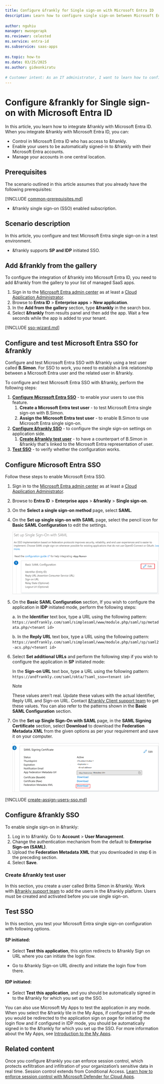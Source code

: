 ```yaml
---
title: Configure &frankly for Single sign-on with Microsoft Entra ID
description: Learn how to configure single sign-on between Microsoft Entra ID and &frankly.

author: nguhiu
manager: mwongerapk
ms.reviewer: celested
ms.service: entra-id
ms.subservice: saas-apps

ms.topic: how-to
ms.date: 03/25/2025
ms.author: gideonkiratu

# Customer intent: As an IT administrator, I want to learn how to configure single sign-on between Microsoft Entra ID and Andfrankly so that I can control who has access to Andfrankly, enable automatic sign-in with Microsoft Entra accounts, and manage my accounts in one central location.
---
```

# Configure &frankly for Single sign-on with Microsoft Entra ID

In this article,  you learn how to integrate &frankly with Microsoft Entra ID. When you integrate &frankly with Microsoft Entra ID, you can:

* Control in Microsoft Entra ID who has access to &frankly.
* Enable your users to be automatically signed-in to &frankly with their Microsoft Entra accounts.
* Manage your accounts in one central location.

## Prerequisites

The scenario outlined in this article assumes that you already have the following prerequisites:

[!INCLUDE [common-prerequisites.md](~/identity/saas-apps/includes/common-prerequisites.md)]
* &frankly single sign-on (SSO) enabled subscription.

## Scenario description

In this article,  you configure and test Microsoft Entra single sign-on in a test environment.

* &frankly supports **SP and IDP** initiated SSO.

## Add &frankly from the gallery

To configure the integration of &frankly into Microsoft Entra ID, you need to add &frankly from the gallery to your list of managed SaaS apps.

1. Sign in to the [Microsoft Entra admin center](https://entra.microsoft.com) as at least a [Cloud Application Administrator](~/identity/role-based-access-control/permissions-reference.md#cloud-application-administrator).
1. Browse to **Entra ID** > **Enterprise apps** > **New application**.
1. In the **Add from the gallery** section, type **&frankly** in the search box.
1. Select **&frankly** from results panel and then add the app. Wait a few seconds while the app is added to your tenant.

 [!INCLUDE [sso-wizard.md](~/identity/saas-apps/includes/sso-wizard.md)]

<a name='configure-and-test-azure-ad-sso-for-frankly'></a>

## Configure and test Microsoft Entra SSO for &frankly

Configure and test Microsoft Entra SSO with &frankly using a test user called **B.Simon**. For SSO to work, you need to establish a link relationship between a Microsoft Entra user and the related user in &frankly.

To configure and test Microsoft Entra SSO with &frankly, perform the following steps:

1. **[Configure Microsoft Entra SSO](#configure-azure-ad-sso)** - to enable your users to use this feature.
    1. **Create a Microsoft Entra test user** - to test Microsoft Entra single sign-on with B.Simon.
    1. **Assign the Microsoft Entra test user** - to enable B.Simon to use Microsoft Entra single sign-on.
1. **[Configure &frankly SSO](#configure-frankly-sso)** - to configure the single sign-on settings on application side.
    1. **[Create &frankly test user](#create-frankly-test-user)** - to have a counterpart of B.Simon in &frankly that's linked to the Microsoft Entra representation of user.
1. **[Test SSO](#test-sso)** - to verify whether the configuration works.

<a name='configure-azure-ad-sso'></a>

## Configure Microsoft Entra SSO

Follow these steps to enable Microsoft Entra SSO.

1. Sign in to the [Microsoft Entra admin center](https://entra.microsoft.com) as at least a [Cloud Application Administrator](~/identity/role-based-access-control/permissions-reference.md#cloud-application-administrator).
1. Browse to **Entra ID** > **Enterprise apps** > **&frankly** > **Single sign-on**.
1. On the **Select a single sign-on method** page, select **SAML**.
1. On the **Set up single sign-on with SAML** page, select the pencil icon for **Basic SAML Configuration** to edit the settings.

   ![Edit Basic SAML Configuration](common/edit-urls.png)

1. On the **Basic SAML Configuration** section, If you wish to configure the application in **IDP** initiated mode, perform the following steps:

    a. In the **Identifier** text box, type a URL using the following pattern:
    `https://andfrankly.com/saml/simplesaml/www/module.php/saml/sp/metadata.php/<tenant id>`

    b. In the **Reply URL** text box, type a URL using the following pattern:
    `https://andfrankly.com/saml/simplesaml/www/module.php/saml/sp/saml2-acs.php/<tenant id>`

1. Select **Set additional URLs** and perform the following step if you wish to configure the application in **SP** initiated mode:

    In the **Sign-on URL** text box, type a URL using the following pattern:
    `https://andfrankly.com/saml/okta/?saml_sso=<tenant id>`

    > [!NOTE]
    > These values aren't real. Update these values with the actual Identifier, Reply URL and Sign-on URL. Contact [&frankly Client support team](mailto:help@andfrankly.com) to get these values. You can also refer to the patterns shown in the **Basic SAML Configuration** section.

1. On the **Set up Single Sign-On with SAML** page, in the **SAML Signing Certificate** section, select **Download** to download the **Federation Metadata XML** from the given options as per your requirement and save it on your computer.

    ![The Certificate download link](common/metadataxml.png)

<a name='create-an-azure-ad-test-user'></a>

[!INCLUDE [create-assign-users-sso.md](~/identity/saas-apps/includes/create-assign-users-sso.md)]

## Configure &frankly SSO

To enable single sign-on in &frankly:

1. Log in to &frankly. Go to **Account** > **User Management**.
1. Change the authentication mechanism from the default to **Enterprise Sign-on (SAML)**.
1. Upload the **Federation Metadata XML** that you downloaded in step 6 in the preceding section.
1. Select **Save**.

### Create &frankly test user

In this section, you create a user called Britta Simon in &frankly. Work with [&frankly support team](mailto:help@andfrankly.com) to add the users in the &frankly platform. Users must be created and activated before you use single sign-on.

## Test SSO

In this section, you test your Microsoft Entra single sign-on configuration with following options. 

#### SP initiated:

* Select **Test this application**, this option redirects to &frankly Sign on URL where you can initiate the login flow.  

* Go to &frankly Sign-on URL directly and initiate the login flow from there.

#### IDP initiated:

* Select **Test this application**, and you should be automatically signed in to the &frankly for which you set up the SSO. 

You can also use Microsoft My Apps to test the application in any mode. When you select the &frankly tile in the My Apps, if configured in SP mode you would be redirected to the application sign on page for initiating the login flow and if configured in IDP mode, you should be automatically signed in to the &frankly for which you set up the SSO. For more information about the My Apps, see [Introduction to the My Apps](https://support.microsoft.com/account-billing/sign-in-and-start-apps-from-the-my-apps-portal-2f3b1bae-0e5a-4a86-a33e-876fbd2a4510).

## Related content

Once you configure &frankly you can enforce session control, which protects exfiltration and infiltration of your organization’s sensitive data in real time. Session control extends from Conditional Access. [Learn how to enforce session control with Microsoft Defender for Cloud Apps](/cloud-app-security/proxy-deployment-any-app).

